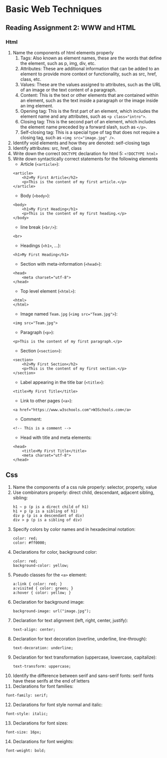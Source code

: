 # Basic Web Techniques

## Reading Assignment 2: WWW and HTML

### Html

1. Name the components of html elements properly
   1. Tags: Also known as element names, these are the words that define the element, such as p, img, div, etc.
   2. Attributes: These are additional information that can be added to an element to provide more context or functionality, such as src, href, class, etc.
   3. Values: These are the values assigned to attributes, such as the URL of an image or the text content of a paragraph.
   4. Content: This is the text or other elements that are contained within an element, such as the text inside a paragraph or the image inside an img element.
   5. Opening tag: This is the first part of an element, which includes the element name and any attributes, such as ```<p class="intro">```.
   6. Closing tag: This is the second part of an element, which includes the element name preceded by a forward slash, such as ```</p>```.
   7. Self-closing tag: This is a special type of tag that does not require a closing tag, such as ```<img src="image.jpg" />```.
2. Identify void elements and how they are denoted: self-closing tags
3. Identify attributes: src, href, class
4. Write down the correct ``DOCTYPE`` declaration for html 5: ```<!DOCTYPE html>```
5. Write down syntactically correct statements for the following elements
   - Article (``<article>``):
   ~~~
   <article>
       <h2>My First Article</h2>
       <p>This is the content of my first article.</p>
   </article>
   ~~~
   - Body (``<body>``):
   ~~~
   <body>
       <h1>My First Heading</h1>
       <p>This is the content of my first heading.</p>
   </body>
   ~~~
   - line break (``<br/>``):
   ~~~
   <br>
   ~~~
   - Headings (``<h1>``, ...):
   ~~~
   <h1>My First Heading</h1>
   ~~~
   - Section with meta-information (``<head>``):
   ~~~
   <head>
       <meta charset="utf-8">
   </head>
   ~~~
   - Top level element (``<html>``):
   ~~~
   <html>
   </html>
   ~~~
   - Image named ``Team.jpg`` (``<img src="Team.jpg">``):
   ~~~
   <img src="Team.jpg">
   ~~~
   - Paragraph (``<p>``):
   ~~~
   <p>This is the content of my first paragraph.</p>
   ~~~
   - Section (``<section>``):
   ~~~
   <section>
       <h2>My First Section</h2>
       <p>This is the content of my first section.</p>
   </section>
   ~~~
   - Label appearing in the title bar (``<title>``):
   ~~~
   <title>My First Title</title>
   ~~~
   - Link to other pages (``<a>``):
   ~~~
   <a href="https://www.w3schools.com">W3Schools.com</a>
   ~~~
   - Comment:
   ~~~
   <!-- This is a comment -->
   ~~~
   - Head with title and meta elements:
   ~~~
   <head>
       <title>My First Title</title>
       <meta charset="utf-8">
   </head>
   ~~~

## Css

1. Name the components of a css rule properly: selector, property, value
2. Use combinators properly: direct child, descendant, adjacent sibling, sibling:
   ~~~
   h1 ~ p (p is a direct child of h1)
   h1 + p (p is a sibling of h1)
   div p (p is a descendant of div)
   div > p (p is a sibling of div)
   ~~~
3. Specify colors by color names and in hexadecimal notation:
   ~~~
   color: red;
   color: #ff0000;
   ~~~
4. Declarations for color, background color:
   ~~~
   color: red;
   background-color: yellow;
   ~~~
5. Pseudo classes for the ``<a>`` element:
   ~~~
   a:link { color: red; }
   a:visited { color: green; }
   a:hover { color: yellow; }
   ~~~
6. Declaration for background image:
   ~~~
   background-image: url("image.jpg");
   ~~~
7. Declaration for text alignment (left, right, center, justify):
   ~~~
   text-align: center;
   ~~~
8. Declaration for text decoration (overline, underline, line-through):
   ~~~
   text-decoration: underline;
   ~~~
9. Declaration for text transformation (uppercase, lowercase, capitalize):
   ~~~
   text-transform: uppercase;
   ~~~
10. Identify the difference between serif and sans-serif fonts: serif fonts have these serifs at the end of letters
11. Declarations for font families:
   ~~~
   font-family: serif;
   ~~~
12. Declarations for font style normal and italic:
   ~~~
   font-style: italic;
   ~~~
13. Declarations for font sizes:
   ~~~
   font-size: 16px;
   ~~~
14. Declarations for font weights:
   ~~~
   font-weight: bold;
   ~~~

